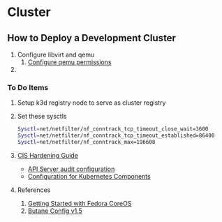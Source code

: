 # Cluster

## How to Deploy a Development Cluster

1. Configure libvirt and qemu
   1. [Configure qemu permissions](https://bbs.archlinux.org/viewtopic.php?pid=2028719#p2028719)
2. 

### To Do Items

1. Setup k3d registry node to serve as cluster registry
1. Set these sysctls
   ```bash
   Sysctl=net/netfilter/nf_conntrack_tcp_timeout_close_wait=3600
   Sysctl=net/netfilter/nf_conntrack_tcp_timeout_established=86400
   Sysctl=net/netfilter/nf_conntrack_max=196608
   ```
1. [CIS Hardening Guide](https://docs.k3s.io/security/hardening-guide)
    * [API Server audit configuration](https://docs.k3s.io/security/hardening-guide?_highlight=seccomp#api-server-audit-configuration)
    * [Configuration for Kubernetes Components](https://docs.k3s.io/security/hardening-guide?_highlight=seccomp#configuration-for-kubernetes-components)

2. References
   1. [Getting Started with Fedora CoreOS](https://docs.fedoraproject.org/en-US/fedora-coreos/getting-started/)
   2. [Butane Config v1.5](https://coreos.github.io/butane/config-fcos-v1_5/)
